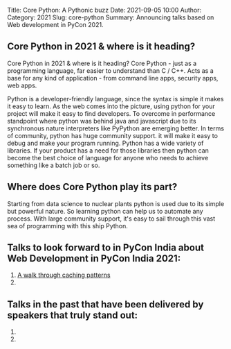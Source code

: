 Title: Core Python: A Pythonic buzz
Date: 2021-09-05 10:00
Author: 
Category: 2021
Slug: core-python
Summary: Announcing talks based on Web development in PyCon 2021.

## Core Python in 2021 & where is it heading?
Core Python in 2021 & where is it heading?
Core Python - just as a programming language, far easier to understand than C / C++. Acts as a base for any kind of application - from command line apps, security apps, web apps. 

Python is a developer-friendly language, since the syntax is simple it makes it easy to learn. As the web comes into the picture, using python for your project will make it easy to find developers. To overcome in performance standpoint where python was behind java and javascript due to its synchronous nature interpreters like PyPython are emerging better. In terms of community, python has huge community support. it will make it easy to debug and make your program running. Python has a wide variety of libraries. If your product has a need for those libraries then python can become the best choice of language for anyone who needs to achieve something like a batch job or so.

## Where does Core Python play its part?
Starting from data science to nuclear plants python is used due to its simple but powerful nature. So learning python can help us to automate any process. With large community support, it's easy to sail through this vast sea of programming with this ship Python.

## Talks to look forward to in PyCon India about Web Development in PyCon India 2021:
1. [A walk through caching patterns](https://in.pycon.org/cfp/2021/proposals/a-walk-through-caching-patterns~dyP8E/)
2. 

## Talks in the past that have been delivered by speakers that truly stand out:
1. 
2. 
